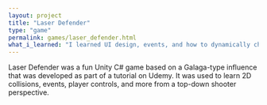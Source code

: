 ```yaml
---
layout: project
title: "Laser Defender"
type: "game"
permalink: games/laser_defender.html
what_i_learned: "I learned UI design, events, and how to dynamically change sprites to implement a rotation effect. I also learned how to dynamically spawn random sprites and animations that can be attached for cool gameplay effects."
---
```

Laser Defender was a fun Unity C# game based on a Galaga-type influence that was developed as part of a tutorial on Udemy. It was used to learn 2D collisions, events, player controls, and more from a top-down shooter perspective.